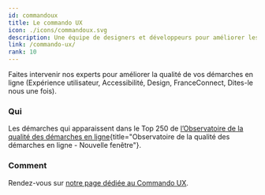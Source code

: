 ```yaml
---
id: commandoux
title: Le commando UX
icon: ./icons/commandoux.svg
description: Une équipe de designers et développeurs pour améliorer les démarches en ligne 🌟
link: /commando-ux/
rank: 10
---
```


Faites intervenir nos experts pour améliorer la qualité de vos démarches en ligne (Expérience utilisateur, Accessibilité, Design, FranceConnect, Dites-le nous une fois).

### Qui
Les démarches qui apparaissent dans le Top 250 de [l’Observatoire de la qualité des démarches en ligne](https://observatoire.numerique.gouv.fr/){title="Observatoire de la qualité des démarches en ligne - Nouvelle fenêtre"}.

### Comment
Rendez-vous sur [notre page dédiée au Commando UX](/commando-ux/).
